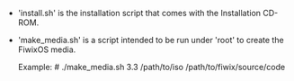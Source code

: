 - 'install.sh' is the installation script that comes with the Installation
  CD-ROM.

- 'make_media.sh' is a script intended to be run under 'root' to create the
  FiwixOS media.

  Example: # ./make_media.sh 3.3 /path/to/iso /path/to/fiwix/source/code

